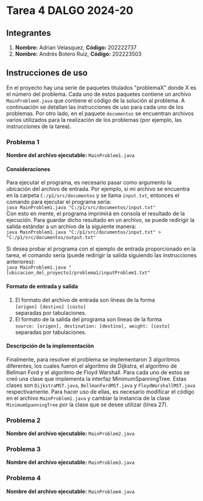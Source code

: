# Tarea 4 DALGO 2024-20
## Integrantes
1) **Nombre:** Adrian Velasquez, **Código:** 202222737
2) **Nombre:** Andrés Botero Ruiz, **Código:** 202223503

## Instrucciones de uso
En el proyecto hay una serie de paquetes titulados "problemaX" donde X es el número del problema. Cada uno de estos
paquetes contiene un archivo `MainProblemX.java` que contiene el código de la solución al problema. A continuación se
detallan las instrucciones de uso para cada uno de los problemas. Por otro lado, en el paquete `documentos` se 
encuentran archivos varios utilizados para la realización de los problemas (por ejemplo, las instrucciones de la tarea). 

### Problema 1

**Nombre del archivo ejecutable:** `MainProblem1.java`

#### Consideraciones
Para ejecutar el programa, es necesario pasar como argumento la ubicación del archivo de entrada.
Por ejemplo, si mi archivo se encuentra en la carpeta `C:/p1/src/documentos` y se llama `input.txt`, entonces el 
comando para ejecutar el programa sería:  
`java MainProblem1.java "C:/p1/src/documentos/input.txt"`  
Con esto en mente, el programa imprimirá en consola el resultado de la ejecución. Para guardar
dicho resultado en un archivo, se puede redirigir la salida estándar a un archivo de la siguiente manera:  
`java MainProblem1.java "C:/p1/src/documentos/input.txt" > "C:/p1/src/documentos/output.txt"`  

Si desea probar el programa con el ejemplo de entrada proporcionado en la tarea, el comando sería 
(puede redirigir la salida siguiendo las instrucciones anteriores):  
`java MainProblem1.java "[ubicacion_del_proyecto]/problema1/inputProblem1.txt"`  

#### Formato de entrada y salida
1) El formato del archivo de entrada son líneas de la forma  
`[origen] [destino] [costo]`  
separadas por tabulaciones.  
2) El formato de la salida del programa son líneas de la forma  
`source: [origen], destination: [destino], weight: [costo]`  
separadas por tabulaciones.

#### Descripción de la implementación
Finalmente, para resolver el problema se implementaron 3 algoritmos diferentes, los cuales fueron
el algoritmo de Dijkstra, el algoritmo de Bellman Ford y el algoritmo de Floyd Warshall. Para cada uno de estos
se creó una clase que implementa la interfaz MinimumSpanningTree. Estas clases son `DijkstraMST.java`, 
`BellmanFordMST.java` y `FloydWarshallMST.java` respectivamente. Para hacer uso de ellas, es necesario modificar
el código en el archivo `MainProblem1.java` y cambiar la instancia de la clase `MinimumSpanningTree` por la clase
que se desee utilizar (línea 27).

### Problema 2

**Nombre del archivo ejecutable:** `MainProblem2.java`

### Problema 3

**Nombre del archivo ejecutable:** `MainProblem3.java`

### Problema 4

**Nombre del archivo ejecutable:** `MainProblem4.java`